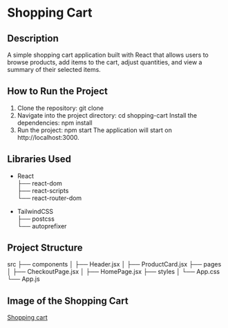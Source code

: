 # Shopping Cart

## Description
A simple shopping cart application built with React that allows users to browse products, add items to the cart, adjust quantities, and view a summary of their selected items.

## How to Run the Project

1. Clone the repository:
   git clone <repository-url>
2. Navigate into the project directory: cd shopping-cart
     Install the dependencies: npm install
3. Run the project: npm start
     The application will start on http://localhost:3000.


## Libraries Used
- React<br>
├── react-dom<br>
├── react-scripts<br>
└── react-router-dom<br>

- TailwindCSS<br>
├── postcss<br>
└── autoprefixer<br>


## Project Structure 
src
├── components
│   ├── Header.jsx
│   ├── ProductCard.jsx
├── pages
│   ├── CheckoutPage.jsx
│   ├── HomePage.jsx
├── styles
│   └── App.css
└── App.js


## Image of the Shopping Cart
 [Shopping cart](https://cdn-icons-png.flaticon.com/512/8170/8170696.png)